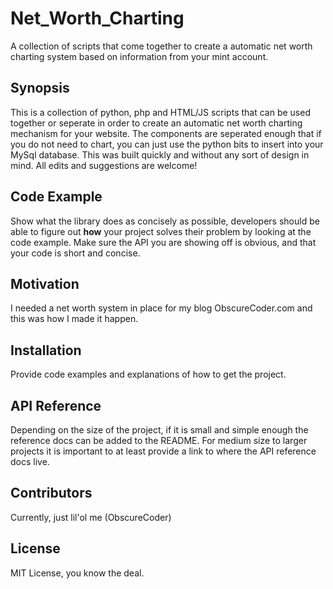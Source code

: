 # Net_Worth_Charting
A collection of scripts that come together to create a automatic net worth charting system based on information from your mint account. 

## Synopsis

This is a collection of python, php and HTML/JS scripts that can be used together or seperate in order to create an automatic net worth charting mechanism for your website. The components are seperated enough that if you do not need to chart, you can just use the python bits to insert into your MySql database. This was built quickly and without any sort of design in mind. All edits and suggestions are welcome!

## Code Example

Show what the library does as concisely as possible, developers should be able to figure out **how** your project solves their problem by looking at the code example. Make sure the API you are showing off is obvious, and that your code is short and concise.

## Motivation

I needed a net worth system in place for my blog ObscureCoder.com and this was how I made it happen. 

## Installation

Provide code examples and explanations of how to get the project.

## API Reference

Depending on the size of the project, if it is small and simple enough the reference docs can be added to the README. For medium size to larger projects it is important to at least provide a link to where the API reference docs live.

## Contributors

Currently, just lil'ol me (ObscureCoder)

## License

MIT License, you know the deal.
